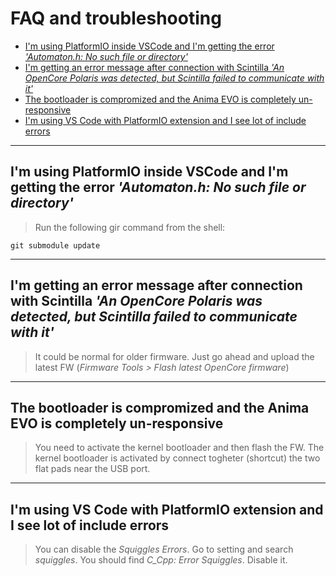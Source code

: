 # FAQ and troubleshooting

- [I'm using PlatformIO inside VSCode and I'm getting the error *'Automaton.h: No such file or directory'*](#im-using-platformio-inside-vscode-and-im-getting-the-error-automatonh-no-such-file-or-directory)
- [I'm getting an error message after connection with Scintilla *'An OpenCore Polaris was detected, but Scintilla failed to communicate with it'*](#im-getting-an-error-message-after-connection-with-scintilla-an-opencore-polaris-was-detected-but-scintilla-failed-to-communicate-with-it)
- [The bootloader is compromized and the Anima EVO is completely un-responsive](#the-bootloader-is-compromized-and-the-anima-evo-is-completely-un-responsive)
- [I'm using VS Code with PlatformIO extension and I see lot of include errors](#im-using-vs-code-with-platformio-extension-and-i-see-lot-of-include-errors)


---

## I'm using PlatformIO inside VSCode and I'm getting the error *'Automaton.h: No such file or directory'*
>Run the following gir command from the shell:
```
git submodule update
```
---

## I'm getting an error message after connection with Scintilla *'An OpenCore Polaris was detected, but Scintilla failed to communicate with it'*
>It could be normal for older firmware. Just go ahead and upload the latest FW (*Firmware Tools > Flash latest OpenCore firmware*)

---

## The bootloader is compromized and the Anima EVO is completely un-responsive
>You need to activate the kernel bootloader and then flash the FW. The kernel bootloader is activated by connect togheter (shortcut) the two flat pads near the USB port.

---

## I'm using VS Code with PlatformIO extension and I see lot of include errors
>You can disable the *Squiggles Errors*. Go to setting and search *squiggles*. You should find *C_Cpp: Error Squiggles*. Disable it.